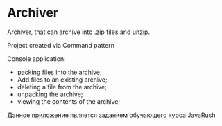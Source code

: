 # Archiver
Archiver, that can archive into .zip files and unzip.

Project created via Command pattern

Console application:

- packing files into the archive;
- Add files to an existing archive;
- deleting a file from the archive;
- unpacking the archive;
- viewing the contents of the archive;

Данное приложение является заданием обучающего курса JavaRush